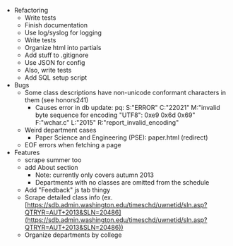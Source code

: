 - Refactoring
    - Write tests
    - Finish documentation
    - Use log/syslog for logging
    - Write tests
    - Organize html into partials
    - Add stuff to .gitignore
    - Use JSON for config
    - Also, write tests
    - Add SQL setup script
- Bugs
    - Some class descriptions have non-unicode conformant characters in them (see honors241)
        - Causes error in db update: pq: S:"ERROR" C:"22021" M:"invalid byte sequence for encoding \"UTF8\": 0xe9 0x6d 0x69" F:"wchar.c" L:"2015" R:"report_invalid_encoding"
    - Weird department cases
        - Paper Science and Engineering (PSE): paper.html (redirect)
    - EOF errors when fetching a page
- Features
    - scrape summer too
    - add About section
        - Note: currently only covers autumn 2013
        - Departments with no classes are omitted from the schedule
    - Add "Feedback" js tab thingy
    - Scrape detailed class info (ex. [https://sdb.admin.washington.edu/timeschd/uwnetid/sln.asp?QTRYR=AUT+2013&SLN=20486](https://sdb.admin.washington.edu/timeschd/uwnetid/sln.asp?QTRYR=AUT+2013&SLN=20486))
    - Organize departments by college